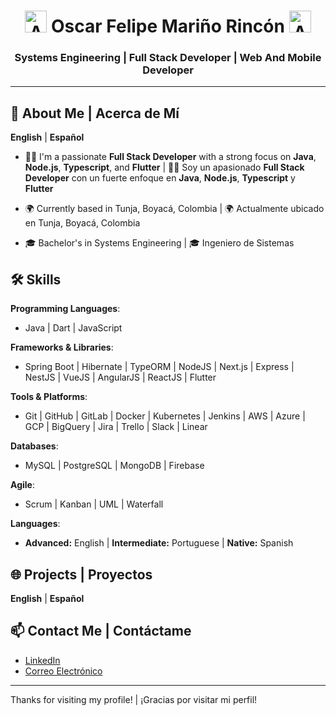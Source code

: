 <div align="center">
  <h1>
    <img src="https://www.emojiall.com/images/240/microsoft-teams/1f44b.png" width="35" height="35" alt="Animated Emoji">
    Oscar Felipe Mariño Rincón
    <img src="https://www.emojiall.com/images/240/microsoft-teams/1f44b.png" width="35" height="35" alt="Animated Emoji">
  </h1>
  <h3>Systems Engineering | Full Stack Developer | Web And Mobile Developer</h3>
</div>

---

## 🤖 About Me | Acerca de Mí

**English** | **Español**

- 👨‍💻 I'm a passionate **Full Stack Developer** with a strong focus on **Java**, **Node.js**, **Typescript**, and **Flutter** | 👨‍💻 Soy un apasionado **Full Stack Developer** con un fuerte enfoque en **Java**, **Node.js**, **Typescript** y **Flutter**

- 🌍 Currently based in Tunja, Boyacá, Colombia | 🌍 Actualmente ubicado en Tunja, Boyacá, Colombia

- 🎓 Bachelor's in Systems Engineering | 🎓 Ingeniero de Sistemas

## 🛠️ Skills

**Programming Languages**:
- Java | Dart | JavaScript

**Frameworks & Libraries**:
- Spring Boot | Hibernate | TypeORM | NodeJS | Next.js | Express |  NestJS | VueJS | AngularJS | ReactJS | Flutter
  
**Tools & Platforms**:
- Git | GitHub | GitLab | Docker | Kubernetes | Jenkins | AWS | Azure | GCP | BigQuery | Jira | Trello | Slack | Linear

**Databases**:
- MySQL | PostgreSQL | MongoDB | Firebase

**Agile**:
- Scrum | Kanban | UML | Waterfall

**Languages**:
- **Advanced:** English | **Intermediate:** Portuguese | **Native:** Spanish

## 🌐 Projects | Proyectos

**English** | **Español**

## 📫 Contact Me | Contáctame

- [LinkedIn](https://www.linkedin.com/in/pipe-rincon/) 
- [Correo Electrónico](mailto:piperincon.dev@gmail.com)

---

Thanks for visiting my profile! | ¡Gracias por visitar mi perfil!
